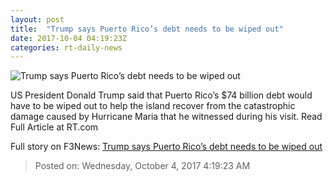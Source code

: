 ```yaml
---
layout: post
title:  "Trump says Puerto Rico’s debt needs to be wiped out"
date: 2017-10-04 04:19:23Z
categories: rt-daily-news
---
```


![Trump says Puerto Rico’s debt needs to be wiped out](https://cdni.rt.com/files/2017.10/article/59d45b28fc7e936e428b4567.jpg)

US President Donald Trump said that Puerto Rico’s $74 billion debt would have to be wiped out to help the island recover from the catastrophic damage caused by Hurricane Maria that he witnessed during his visit. Read Full Article at RT.com


Full story on F3News: [Trump says Puerto Rico’s debt needs to be wiped out](http://www.f3nws.com/n/CP3AyD)

> Posted on: Wednesday, October 4, 2017 4:19:23 AM
